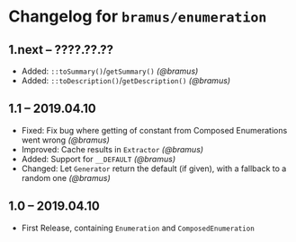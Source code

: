 # Changelog for `bramus/enumeration`

## 1.next – ????.??.??

- Added: `::toSummary()`/`getSummary()` _(@bramus)_
- Added: `::toDescription()`/`getDescription()` _(@bramus)_

## 1.1 – 2019.04.10

- Fixed: Fix bug where getting of constant from Composed Enumerations went wrong _(@bramus)_
- Improved: Cache results in `Extractor` _(@bramus)_
- Added: Support for `__DEFAULT` _(@bramus)_
- Changed: Let `Generator` return the default (if given), with a fallback to a random one _(@bramus)_

## 1.0 – 2019.04.10

- First Release, containing `Enumeration` and `ComposedEnumeration`